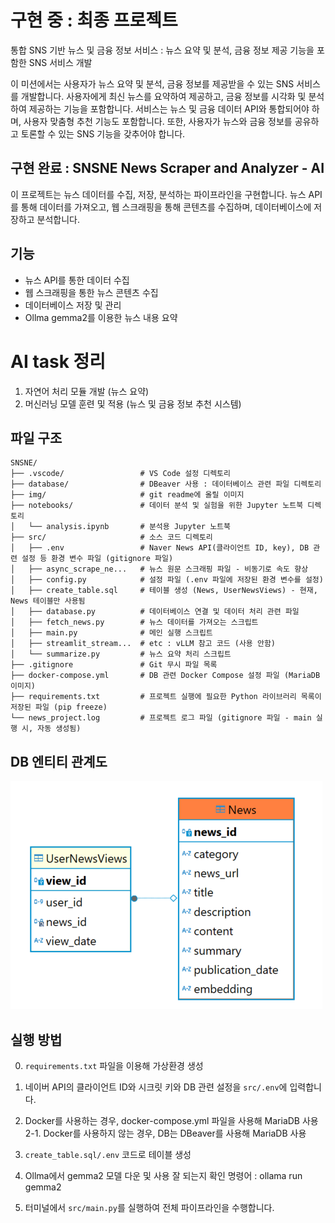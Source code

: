 # 구현 중 : 최종 프로젝트
통합 SNS 기반 뉴스 및 금융 정보 서비스 : 뉴스 요약 및 분석, 금융 정보 제공 기능을 포함한 SNS 서비스 개발

이 미션에서는 사용자가 뉴스 요약 및 분석, 금융 정보를 제공받을 수 있는 SNS 서비스를 개발합니다. 
사용자에게 최신 뉴스를 요약하여 제공하고, 금융 정보를 시각화 및 분석하여 제공하는 기능을 포함합니다. 
서비스는 뉴스 및 금융 데이터 API와 통합되어야 하며, 사용자 맞춤형 추천 기능도 포함합니다. 
또한, 사용자가 뉴스와 금융 정보를 공유하고 토론할 수 있는 SNS 기능을 갖추어야 합니다.

## 구현 완료 : SNSNE News Scraper and Analyzer - AI
이 프로젝트는 뉴스 데이터를 수집, 저장, 분석하는 파이프라인을 구현합니다. 뉴스 API를 통해 데이터를 가져오고, 웹 스크래핑을 통해 콘텐츠를 수집하며, 데이터베이스에 저장하고 분석합니다.

## 기능
- 뉴스 API를 통한 데이터 수집
- 웹 스크래핑을 통한 뉴스 콘텐츠 수집
- 데이터베이스 저장 및 관리
- Ollma gemma2를 이용한 뉴스 내용 요약

# AI task 정리
1. 자연어 처리 모듈 개발 (뉴스 요약)
2. 머신러닝 모델 훈련 및 적용 (뉴스 및 금융 정보 추천 시스템)

## 파일 구조
```
SNSNE/
├── .vscode/                 # VS Code 설정 디렉토리
├── database/                # DBeaver 사용 : 데이터베이스 관련 파일 디렉토리
├── img/                     # git readme에 올릴 이미지
├── notebooks/               # 데이터 분석 및 실험을 위한 Jupyter 노트북 디렉토리
│   └── analysis.ipynb       # 분석용 Jupyter 노트북
├── src/                     # 소스 코드 디렉토리
│   ├── .env                 # Naver News API(클라이언트 ID, key), DB 관련 설정 등 환경 변수 파일 (gitignore 파일)
│   ├── async_scrape_ne...   # 뉴스 원문 스크래핑 파일 - 비동기로 속도 향상
│   ├── config.py            # 설정 파일 (.env 파일에 저장된 환경 변수를 설정)
│   ├── create_table.sql     # 테이블 생성 (News, UserNewsViews) - 현재, News 테이블만 사용됨
│   ├── database.py          # 데이터베이스 연결 및 데이터 처리 관련 파일
│   ├── fetch_news.py        # 뉴스 데이터를 가져오는 스크립트
│   ├── main.py              # 메인 실행 스크립트
│   ├── streamlit_stream...  # etc : vLLM 참고 코드 (사용 안함)
│   └── summarize.py         # 뉴스 요약 처리 스크립트
├── .gitignore               # Git 무시 파일 목록
├── docker-compose.yml       # DB 관련 Docker Compose 설정 파일 (MariaDB 이미지)
├── requirements.txt         # 프로젝트 실행에 필요한 Python 라이브러리 목록이 저장된 파일 (pip freeze)
└── news_project.log         # 프로젝트 로그 파일 (gitignore 파일 - main 실행 시, 자동 생성됨)
```

## DB 엔티티 관계도
![alt text](/img/image.png)

## 실행 방법
0. `requirements.txt` 파일을 이용해 가상환경 생성

1. 네이버 API의 클라이언트 ID와 시크릿 키와 DB 관련 설정을 `src/.env`에 입력합니다. 

2. Docker를 사용하는 경우, docker-compose.yml 파일을 사용해 MariaDB 사용 
2-1. Docker를 사용하지 않는 경우, DB는 DBeaver를 사용해 MariaDB 사용

3. `create_table.sql/.env` 코드로 테이블 생성

4. Ollma에서 gemma2 모델 다운 및 사용 잘 되는지 확인 
    명령어 : ollama run gemma2

5. 터미널에서 `src/main.py`를 실행하여 전체 파이프라인을 수행합니다.



